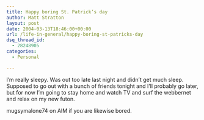 ```yaml
---
title: Happy boring St. Patrick’s day
author: Matt Stratton
layout: post
date: 2004-03-13T18:46:00+00:00
url: /life-in-general/happy-boring-st-patricks-day
dsq_thread_id:
  - 28248905
categories:
  - Personal

---
```

I&#8217;m really sleepy. Was out too late last night and didn&#8217;t get much sleep. Supposed to go out with a bunch of friends tonight and I&#8217;ll probably go later, but for now I&#8217;m going to stay home and watch TV and surf the webbernet and relax on my new futon.

mugsymalone74 on AIM if you are likewise bored.
